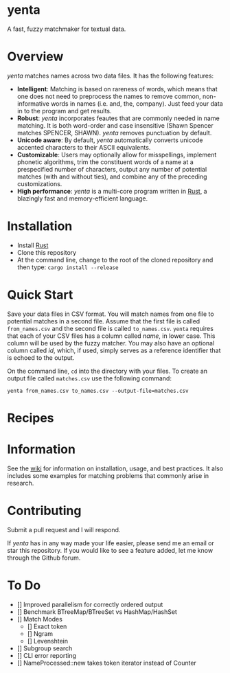 # yenta

A fast, fuzzy matchmaker for textual data. 

# Overview

*yenta* matches names across two data files. It has the following features:

* **Intelligent**: Matching is based on rareness of words, which means that one does not need to preprocess the names to remove common, non-informative words in names (i.e. and, the, company). Just feed your data in to the program and get results.
* **Robust**: *yenta* incorporates feautes that are commonly needed in name matching. It is both word-order and case insensitive (Shawn Spencer matches SPENCER, SHAWN). *yenta* removes punctuation by default.
* **Unicode aware**: By default, *yenta* automatically converts unicode accented characters to their ASCII equivalents.
* **Customizable**: Users may optionally allow for misspellings, implement phonetic algorithms, trim the constituent words of a name at a prespecified number of characters, output any number of potential matches (with and without ties), and combine any of the preceding customizations.
* **High performance**: *yenta* is a multi-core program written in [Rust](https://www.rust-lang.org/), a blazingly fast and memory-efficient language.

# Installation

- Install [Rust](https://www.rust-lang.org/tools/install)
- Clone this repository
- At the command line, change to the root of the cloned repository and then type: `cargo install --release`

# Quick Start

Save your data files in CSV format. You will match names from one file to potential matches in a second file. Assume that the first file is called `from_names.csv` and the second file is called `to_names.csv`. `yenta` requires that each of your CSV files has a column called *name*, in lower case. This column will be used by the fuzzy matcher. You may also have an optional column called *id*, which, if used, simply serves as a reference identifier that is echoed to the output.

On the command line, `cd` into the directory with your files. To create an output file called `matches.csv` use the following command:

`yenta from_names.csv to_names.csv --output-file=matches.csv`

# Recipes



# Information

See the [wiki](https://github.com/tumarkin/yenta/wiki) for information on installation, usage, and best practices. It also includes some examples for matching problems that commonly arise in research.

# Contributing

Submit a pull request and I will respond.

If *yenta* has in any way made your life easier, please send me an email or star this repository. If you would like to see a feature added, let me know through the Github forum.

# To Do

- [] Improved parallelism for correctly ordered output
- [] Benchmark BTreeMap/BTreeSet vs HashMap/HashSet
- [] Match Modes
	- [] Exact token
	- [] Ngram
	- [] Levenshtein
- [] Subgroup search
- [] CLI error reporting
- [] NameProcessed::new takes token iterator instead of Counter

